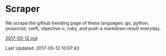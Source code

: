 # Scraper

We scrape the github trending page of these languages: go, python, javascript, swift, objective-c, ruby, and push a markdown result everyday.

[2017-05-12.md](https://github.com/henson/Scraper/blob/master/2017-05-12.md)

Last Updated: 2017-05-12 10:07:43